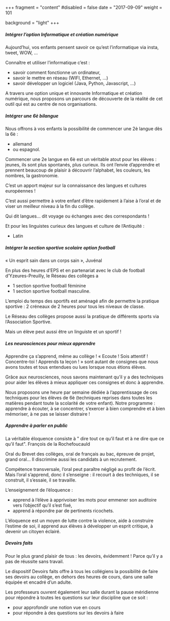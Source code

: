 +++
fragment = "content"
#disabled = false
date = "2017-09-09"
weight = 101

background = "light"
+++

##### Intégrer l’option Informatique et création numérique

Aujourd’hui, vos enfants pensent savoir ce qu’est l’informatique via insta, tweet, WOW, …

Connaître et utiliser l’informatique c’est :
* savoir comment fonctionne un ordinateur,
* savoir le mettre en réseau (WIFI, Ethernet, …)
* savoir développer un logiciel (Java, Python, Javascript, …)

A travers une option unique et innovante Informatique et création numérique, nous proposons un parcours de découverte de la réalité de cet outil qui est au centre de nos organisations.

##### Intégrer une 6è bilangue
 
Nous offrons à vos enfants la possibilité de commencer une 2è langue dès la 6è : 
* allemand 
* ou espagnol. 

Commencer une 2e langue en 6è est un véritable atout pour les élèves : jeunes, ils sont plus spontanés, plus curieux. Ils ont l’envie d’apprendre et prennent beaucoup de plaisir à découvrir l’alphabet, les couleurs, les nombres, la gastronomie.

C’est un apport majeur sur la connaissance des langues et cultures européennes !

C’est aussi permettre à votre enfant d’être rapidement à l’aise à l’oral et de viser un meilleur niveau à la fin du collège.

Qui dit langues… dit voyage ou échanges avec des correspondants !

Et pour les linguistes curieux des langues et culture de l’Antiquité :
* Latin

##### Intégrer la section sportive scolaire option football

« Un esprit sain dans un corps sain », Juvénal

En plus des heures d’EPS et en partenariat avec le club de football d’Yzeures-Preuilly, le Réseau des collèges a
* 1 section sportive football féminine
* 1 section sportive football masculine.

L’emploi du temps des sportifs est aménagé afin de permettre la pratique sportive : 2 créneaux de 2 heures pour tous les niveaux de classe.

Le Réseau des collèges propose aussi la pratique de différents sports via l’Association Sportive.

Mais un élève peut aussi être un linguiste et un sportif !

##### Les neurosciences pour mieux apprendre

Apprendre ça s’apprend, même au collège !
« Ecoute ! Sois attentif ! Concentre-toi ! Apprends ta leçon ! » sont autant de consignes que nous avons toutes et tous entendues ou lues lorsque nous étions élèves.

Grâce aux neurosciences, nous savons maintenant qu’il y a des techniques pour aider les élèves à mieux appliquer ces consignes et donc à apprendre.

Nous proposons une heure par semaine dédiée à l’apprentissage de ces techniques pour les élèves de 6è (techniques reprises dans toutes les matières pendant toute la scolarité de votre enfant). Notre programme : apprendre à écouter, à se concentrer, s’exercer à bien comprendre et à bien mémoriser, à ne pas se laisser distraire !

##### Apprendre à parler en public

La véritable éloquence consiste à " dire tout ce qu’il faut et à ne dire que ce qu’il faut". François de la Rochefoucauld

Oral du Brevet des collèges, oral de français au bac, épreuve de projet, grand oral… Il discrimine aussi les candidats à un recrutement.

Compétence transversale, l’oral peut paraître négligé au profit de l’écrit. Mais l’oral s’apprend, donc il s’enseigne : il recourt à des techniques, il se construit, il s’essaie, il se travaille.

L’enseignement de l’éloquence :
* apprend à l’élève à apprivoiser les mots pour emmener son auditoire vers l’objectif qu’il s’est fixé,
* apprend à répondre par de pertinents ricochets.

L’éloquence est un moyen de lutte contre la violence, aide à construire l’estime de soi, il apprend aux élèves à développer un esprit critique, à devenir un citoyen éclairé.

##### Devoirs faits

Pour le plus grand plaisir de tous : les devoirs, évidemment ! Parce qu’il y a pas de réussite sans travail.

Le dispositif Devoirs faits offre à tous les collégiens la possibilité de faire ses devoirs au collège, en dehors des heures de cours, dans une salle équipée et encadré d’un adulte.

Les professeurs ouvrent également leur salle durant la pause méridienne pour répondre à toutes les questions sur leur discipline que ce soit :
* pour approfondir une notion vue en cours
* pour répondre à des questions sur les devoirs à faire

